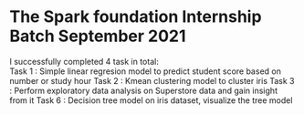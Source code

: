 # The Spark foundation Internship Batch September 2021

I successfully completed 4 task in total: <br/>
Task 1 : Simple linear regresion model to predict student score based on number or study hour
Task 2 : Kmean clustering model to cluster iris 
Task 3 : Perform exploratory data analysis on Superstore data and gain insight from it
Task 6 : Decision tree model on iris dataset, visualize the tree model
